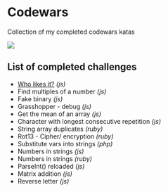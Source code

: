 # Codewars
Collection of my completed codewars katas

<img align="center" src="https://www.codewars.com/users/ajsaule/badges/large" /> 

## List of completed challenges

* [Who likes it?](/whoLikesIt?.js) *(js)*
* Find multiples of a number *(js)*
* Fake binary *(js)*
* Grasshopper - debug *(js)*
* Get the mean of an array *(js)*
* Character with longest consecutive repetition *(js)*
* String array duplicates *(ruby)*
* Rot13 - Cipher/ encryption *(ruby)*
* Substitute vars into strings *(php)*
* Numbers in strings *(js)*
* Numbers in strings *(ruby)*
* ParseInt() reloaded *(js)*
* Matrix addition *(js)*
* Reverse letter *(js)*